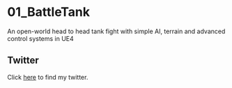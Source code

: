 # 01_BattleTank
An open-world head to head tank fight with simple AI, terrain and advanced control systems in UE4

## Twitter
Click <a href="https://twitter.com/cqrvo">here</a> to find my twitter.
